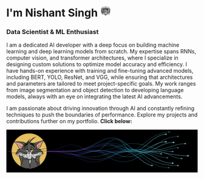 # I'm Nishant Singh      <img src="https://github.com/NishantkSingh0/NishantkSingh0/blob/main/Images/BinaryBunch-modified.png?raw=true"  width="30" height="30" title="Secured third rank on university hackathon BinaryBunch on project 'proctoring system' (uploaded in this github repository)">


### Data Scientist & ML Enthusiast
I am a dedicated AI developer with a deep focus on building machine learning and deep learning models from scratch. My expertise spans RNNs, computer vision, and transformer architectures, where I specialize in designing custom solutions to optimize model accuracy and efficiency. I have hands-on experience with training and fine-tuning advanced models, including BERT, YOLO, ResNet, and VGG, while ensuring that architectures and parameters are tailored to meet project-specific goals. My work ranges from image segmentation and object detection to developing language models, always with an eye on integrating the latest AI advancements.

I am passionate about driving innovation through AI and constantly refining techniques to push the boundaries of performance. Explore my projects and contributions further on my portfolio.  __Click below:__

[![Portfolio](./Images/portfolio.jfif)](https://nishantksingh0.github.io/Portfolio/)
